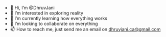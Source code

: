 - 👋 Hi, I’m @DhruvJani
- 👀 I’m interested in exploring reality
- 🌱 I’m currently learning how everything works
- 💞️ I’m looking to collaborate on everything
- 📫 How to reach me, just send me an email on dhruvjani.ca@gmail.com

<!---
DhruvJani/DhruvJani is a ✨ special ✨ repository because its `README.md` (this file) appears on your GitHub profile.
You can click the Preview link to take a look at your changes.
--->
